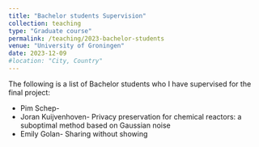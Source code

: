 ```yaml
---
title: "Bachelor students Supervision"
collection: teaching
type: "Graduate course"
permalink: /teaching/2023-bachelor-students
venue: "University of Groningen"
date: 2023-12-09
#location: "City, Country"
---
```

The following is a list of Bachelor students who I have supervised for the final project:

* Pim Schep- 
* Joran Kuijvenhoven- Privacy preservation for chemical reactors: a suboptimal method based on Gaussian noise
* Emily Golan- Sharing without showing 